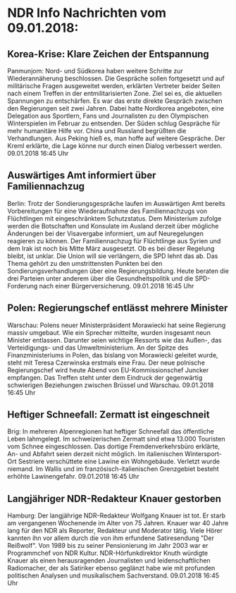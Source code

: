 # NDR Info Nachrichten vom 09.01.2018:


## Korea-Krise: Klare Zeichen der Entspannung
Panmunjom:		Nord- und Südkorea haben weitere Schritte zur Wiederannäherung beschlossen. Die Gespräche sollen fortgesetzt und auf militärische Fragen ausgeweitet werden, erklärten Vertreter beider Seiten nach einem Treffen in der entmilitarisierten Zone. Ziel sei es, die aktuellen Spannungen zu entschärfen. Es war das erste direkte Gespräch zwischen den Regierungen seit zwei Jahren. Dabei hatte Nordkorea angeboten, eine Delegation aus Sportlern, Fans und Journalisten zu den Olympischen Winterspielen im Februar zu entsenden. Der Süden schlug Gespräche für mehr humanitäre Hilfe vor. China und Russland begrüßten die Verhandlungen. Aus Peking hieß es, man hoffe auf weitere Gespräche. Der Kreml erklärte, die Lage könne nur durch einen Dialog verbessert werden. 09.01.2018 16:45 Uhr 

## Auswärtiges Amt informiert über Familiennachzug
Berlin: Trotz der Sondierungsgespräche laufen im Auswärtigen Amt bereits Vorbereitungen für eine Wiederaufnahme des Familiennachzugs von Flüchtlingen mit eingeschränktem Schutzstatus. Dem Ministerium zufolge werden die Botschaften und Konsulate im Ausland derzeit über mögliche Änderungen bei der Visavergabe informiert, um auf Neuregelungen reagieren zu können. Der Familiennachzug für Flüchtlinge aus Syrien und dem Irak ist noch bis Mitte März ausgesetzt. Ob es bei dieser Regelung bleibt, ist unklar. Die Union will sie verlängern, die SPD lehnt das ab. Das Thema gehört zu den umstrittensten Punkten bei den Sondierungsverhandlungen über eine Regierungsbildung. Heute beraten die drei Parteien unter anderem über die Gesundheitspolitik und die SPD-Forderung nach einer Bürgerversicherung. 09.01.2018 16:45 Uhr 

## Polen: Regierungschef entlässt mehrere Minister
Warschau: Polens neuer Ministerpräsident Morawiecki hat seine Regierung massiv umgebaut. Wie ein Sprecher mitteilte, wurden insgesamt neun Minister entlassen. Darunter seien wichtige Ressorts wie das Außen-, das Verteidigungs- und das Umweltministerium. An der Spitze des Finanzministeriums in Polen, das bislang von Morawiecki geleitet wurde, steht mit Teresa Czerwinska erstmals eine Frau. Der neue polnische Regierungschef wird heute Abend von EU-Kommissionschef Juncker empfangen. Das Treffen steht unter dem Eindruck der gegenwärtig schwierigen Beziehungen zwischen Brüssel und Warschau. 09.01.2018 16:45 Uhr 

## Heftiger Schneefall: Zermatt ist eingeschneit
Brig: In mehreren Alpenregionen hat heftiger Schneefall das öffentliche Leben lahmgelegt. Im schweizerischen Zermatt sind etwa 13.000 Touristen vom Schnee eingeschlossen. Das dortige Fremdenverkehrsbüro erklärte, An- und Abfahrt seien derzeit nicht möglich. Im italienischen Wintersport-Ort Sestriere verschüttete eine Lawine ein Wohngebäude. Verletzt wurde niemand. Im Wallis und im französisch-italienischen Grenzgebiet besteht erhöhte Lawinengefahr. 09.01.2018 16:45 Uhr 

## Langjähriger NDR-Redakteur Knauer gestorben
Hamburg: Der langjährige NDR-Redakteur Wolfgang Knauer ist tot. Er starb am vergangenen Wochenende im Alter von 75 Jahren. Knauer war 40 Jahre lang für den NDR als Reporter, Redakteur und Moderator tätig. Viele Hörer kannten ihn vor allem durch die von ihm erfundene Satiresendung "Der Reißwolf". Von 1989 bis zu seiner Pensionierung im Jahr 2003 war er Programmchef von NDR Kultur. NDR-Hörfunkdirektor Knuth würdigte Knauer als einen herausragenden Journalisten und leidenschaftlichen Radiomacher, der als Satiriker ebenso geglänzt habe wie mit profunden politischen Analysen und musikalischem Sachverstand. 09.01.2018 16:45 Uhr 
